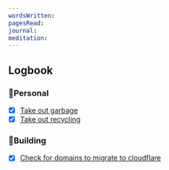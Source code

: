```yaml
---
wordsWritten: 
pagesRead: 
journal: 
meditation:
---
```



## Logbook

### 🏡Personal
- [x] [Take out garbage](things:///show?id=KHHoko8zK1SLkwf42hCGTq)
- [x] [Take out recycling](things:///show?id=Lg7EYwnbfwgrx6o6FTKMq7)

### 🧪Building
- [x] [Check for domains to migrate to cloudflare](things:///show?id=Gbnz5PN68AFRa2eNpzTwFn)
